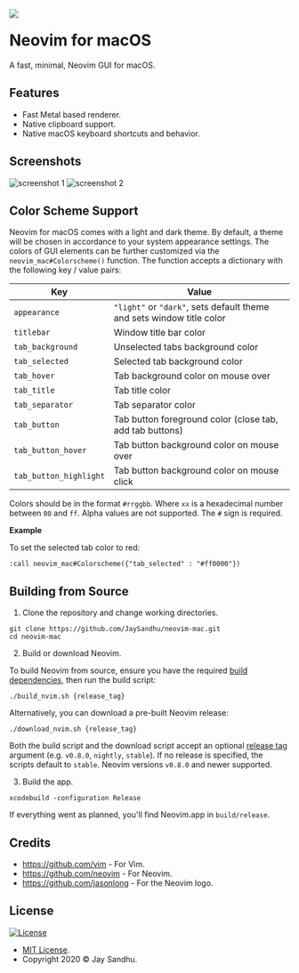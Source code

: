 <img align="left" src="https://i.postimg.cc/5t3x3nhw/icon-128x128.png">

# Neovim for macOS

A fast, minimal, Neovim GUI for macOS.

## Features
 * Fast Metal based renderer.
 * Native clipboard support.
 * Native macOS keyboard shortcuts and behavior.

## Screenshots
![screenshot 1](https://i.postimg.cc/zB118zbZ/Screen-Shot-2020-08-14-at-19-18-50.png)
![screenshot 2](https://i.postimg.cc/g2dR2kP4/Screen-Shot-2020-08-14-at-19-01-20.png)

## Color Scheme Support 
Neovim for macOS comes with a light and dark theme. By default, a theme
will be chosen in accordance to your system appearance settings. The colors of
GUI elements can be further customized via the `neovim_mac#Colorscheme()`
function. The function accepts a dictionary with the following key / value
pairs:

| Key                    | Value                                                                       |
| ---------------------- | --------------------------------------------------------------------------- |
| `appearance`           | `"light"` or `"dark"`, sets default theme and sets window title color       |
| `titlebar`             | Window title bar color                                                      |
| `tab_background`       | Unselected tabs background color                                            | 
| `tab_selected`         | Selected tab background color                                               | 
| `tab_hover`            | Tab background color on mouse over                                          | 
| `tab_title`            | Tab title color                                                             | 
| `tab_separator`        | Tab separator color                                                         | 
| `tab_button`           | Tab button foreground color (close tab, add tab buttons)                    | 
| `tab_button_hover`     | Tab button background color on mouse over                                   | 
| `tab_button_highlight` | Tab button background color on mouse click                                  | 

Colors should be in the format `#rrggbb`. Where `xx` is a hexadecimal number
between `00` and `ff`. Alpha values are not supported. The `#` sign is required.

**Example**

To set the selected tab color to red:
```
:call neovim_mac#Colorscheme({"tab_selected" : "#ff0000"})
```

## Building from Source
1. Clone the repository and change working directories.

```
git clone https://github.com/JaySandhu/neovim-mac.git
cd neovim-mac
```

2. Build or download Neovim. 

To build Neovim from source, ensure you have the required 
[build dependencies](https://github.com/neovim/neovim/wiki/Building-Neovim#macos),
then run the build script: 

```
./build_nvim.sh {release_tag}
```

Alternatively, you can download a pre-built Neovim release:

```
./download_nvim.sh {release_tag}
```

Both the build script and the download script accept an optional [release
tag](https://github.com/neovim/neovim/tags) argument (e.g. `v0.8.0`, `nightly`,
`stable`). If no release is specified, the scripts default to `stable`. Neovim
versions `v0.8.0` and newer supported.

3. Build the app.

```
xcodebuild -configuration Release
```

If everything went as planned, you'll find Neovim.app in `build/release`.

## Credits
 * https://github.com/vim - For Vim.
 * https://github.com/neovim - For Neovim.
 * https://github.com/jasonlong - For the Neovim logo.

## License
[![License](http://img.shields.io/:license-mit-blue.svg?style=flat-square)](http://badges.mit-license.org)

 * [MIT License](https://mit-license.org/).
 * Copyright 2020 © Jay Sandhu.

